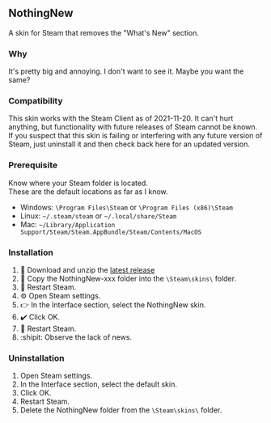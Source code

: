 ## NothingNew

A skin for Steam that removes the "What's New" section.

### Why
It's pretty big and annoying. I don't want to see it. Maybe you want the same?

### Compatibility
This skin works with the Steam Client as of 2021-11-20. It can't hurt anything, but functionality with future releases of Steam cannot be known. If you suspect that this skin is failing or interfering with any future version of Steam, just uninstall it and then check back here for an updated version.

### Prerequisite
Know where your Steam folder is located.<br>
These are the default locations as far as I know.
* Windows: `\Program Files\Steam` or `\Program Files (x86)\Steam`
* Linux: `~/.steam/steam` or `~/.local/share/Steam`
* Mac: `~/Library/Application Support/Steam/Steam.AppBundle/Steam/Contents/MacOS`

### Installation
1. :truck: Download and unzip the [latest release](https://github.com/sevenjames/NothingNew/releases)
1. :open_file_folder: Copy the NothingNew-xxx folder into the `\Steam\skins\` folder.
1. :arrows_counterclockwise: Restart Steam.
1. :gear: Open Steam settings.
1. :point_right: In the Interface section, select the NothingNew skin.
1. :heavy_check_mark: Click OK.
1. :arrows_counterclockwise: Restart Steam.
1. :shipit: Observe the lack of news.

### Uninstallation
1. Open Steam settings.
1. In the Interface section, select the default skin.
1. Click OK.
1. Restart Steam.
1. Delete the NothingNew folder from the `\Steam\skins\` folder.

